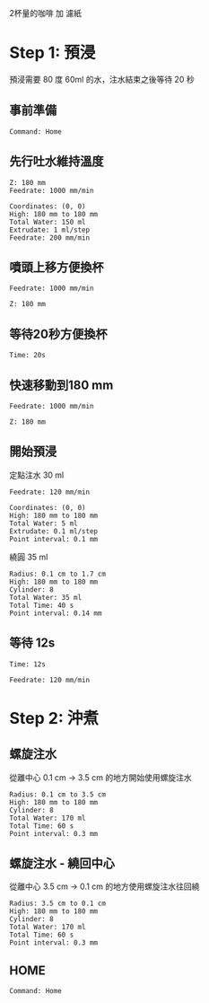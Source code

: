 
2杯量的咖啡 加 濾紙

# Step 1: 預浸

預浸需要 80 度 60ml 的水，注水結束之後等待 20 秒

## 事前準備

``` operations
Command: Home
```

## 先行吐水維持溫度

``` move
Z: 180 mm
Feedrate: 1000 mm/min
```

``` fixed_point
Coordinates: (0, 0)
High: 180 mm to 180 mm
Total Water: 150 ml
Extrudate: 1 ml/step
Feedrate: 200 mm/min
```

## 噴頭上移方便換杯

``` move
Feedrate: 1000 mm/min
```
``` move
Z: 180 mm
```

## 等待20秒方便換杯

``` wait
Time: 20s
```

## 快速移動到180 mm

``` move
Feedrate: 1000 mm/min
```

``` move
Z: 180 mm
```

## 開始預浸

定點注水 30 ml

``` move
Feedrate: 120 mm/min
```

``` fixed_point
Coordinates: (0, 0)
High: 180 mm to 180 mm
Total Water: 5 ml
Extrudate: 0.1 ml/step
Point interval: 0.1 mm
```

繞圓 35 ml

``` spiral_total_water
Radius: 0.1 cm to 1.7 cm
High: 180 mm to 180 mm
Cylinder: 8
Total Water: 35 ml
Total Time: 40 s
Point interval: 0.14 mm
```

## 等待 12s

``` wait
Time: 12s
```

``` move
Feedrate: 120 mm/min
```

# Step 2: 沖煮

## 螺旋注水

從離中心 0.1 cm -> 3.5 cm 的地方開始使用螺旋注水

``` spiral_total_water
Radius: 0.1 cm to 3.5 cm
High: 180 mm to 180 mm
Cylinder: 8
Total Water: 170 ml
Total Time: 60 s
Point interval: 0.3 mm
```

## 螺旋注水 - 繞回中心

從離中心 3.5 cm -> 0.1 cm 的地方使用螺旋注水往回繞

``` spiral_total_water
Radius: 3.5 cm to 0.1 cm
High: 180 mm to 180 mm
Cylinder: 8
Total Water: 170 ml
Total Time: 60 s
Point interval: 0.3 mm
```

## HOME

``` operations
Command: Home
```
